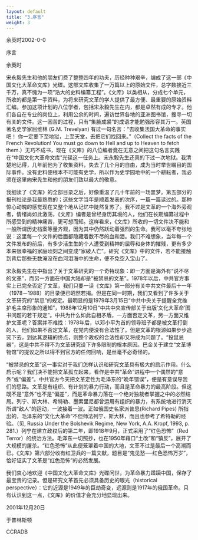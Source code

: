 ```yaml
---
layout: default
title: "3.序言"
weight: 3
---
```


余英时2002-0-0

序言

余英时

宋永毅先生和他的朋友们费了整整四年的功夫，历经种种艰辛，编成了这一部《中国文化大革命文库》光碟。这部文库收集了一万篇以上的原始文件，总字数接近三千万，真不愧为一项“浩大的史料编纂工程”。《文库》以类相从，分成七个单元，所收的都是第一手资料，为将来研究文革的学人提供了最方便、最重要的原始资料汇编。参加这项计划的八位学者，包括宋永毅先生在内，都是卓然有成的专才。他们各自在专业的岗位上，利用公余的时间，遍访世界各地的亚洲图书馆，搜寻一切有关的文件。这一困苦的过程，只有“集腋成裘”的成语才能勉强形容其万一。英国著名史学家屈维林 (G.M. Trevelyan) 有过一句名言：“去收集法国大革命的事实吧！ 你一定要下至地狱，上至天堂，去把它们找回来。”（Collect the facts of the French Revolution! You must go down to Hell and up to Heaven to fetch them.）无巧不成书，现在《文库》的八位编者竟在无意之间把这句名言实践在“中国文化大革命文库”光碟这一任务上。宋永毅先生还真的下过一次地狱。我清楚地记得，几年前他为了收集资料，失去了几个月的自由，成为当时举世瞩目的国际事件。没有史料便根本不可能有史学，所以作为史学园地中的一个耕耘者，我必须在这里向宋先生和他的朋友们致以最大的敬意。

我细读了《文库》的全部目录之后，好像重温了几十年前的一场噩梦。第五部分的报刊社论是我最熟悉的；这些文字当年是顺着发表的次序，一篇一篇读过的。那种惊心动魄的感觉现在又整个地从记忆中陡然复苏了。我不过是文革的一个海外旁观者，情绪尚如此激荡，《文库》编者是曾经身历其境的人，他们在长期编纂过程中所感受到的精神痛苦，更可想而知。这样看来，《文库》所收的一切文件决不能和一般所谓历史档案等量齐观，因为其中仍然跃动着强烈的生命。我可以毫不夸张地说：这里每一个文件的后面都隐藏着数不尽的血和泪。我们不难想象，当年每一个文件发布的前后，有多少活生生的个人遭受到精神的屈辱和身体的摧残，更有多少本来很幸福的家庭顷刻之间变成“家破人亡”。研究《文库》中的文件，若不能接触到背后那些无数淹没在血河泪海中的生命，便不免空入宝山了。

宋永毅先生在中指出了关于文革研究的一个奇特现象：即一方面是海外有“说不尽的文革”，而另一方面在中国大陆却是“被禁忌的文革”。1978年以后，中共官方事实上已完全否定了文革，我们只要一读《文库》第一部分有关中共文件最后十一年（1978－1988）的目录便已昭然若揭。但是在同一时期，我们又看到了许多关于文革研究的“禁忌”的规定。最明显的是1979年3月15日“中共中央关于提醒全党维护毛主席形象的通知”，1988年12月10日“中共中央宣传部关于出版’文化大革命’图书问题的若干规定”。中共为什么如此自相矛盾，一方面否定文革，另一方面又维护文革呢？答案并不难找：1978年后，以邓小平为首的领导班子都是被文革打倒的人，他们如果不否定文革，在党内便没有合法性了。但是文革的根源如果步步追究下去，到达其逻辑的终点，则整个政权的合法性却又将成为问题了。“投鼠忌器”，这是中共不得不为文革研究设下许多限制的根本原因。巴金关于建立“文革博物馆”的提议之所以得不到官方的任何回响，是丝毫不必奇怪的。

“被禁忌的文革”这一事实对于我们怎样认识和研究文革具有极大的启示作用。什么启示呢？我们决不能把文革孤立起来，看作是中共“革命”进程中一个偶然的“意外”或“偏差”。中共官方今天把文革定性为毛泽东的“晚年错误”，便是有意误导我们的思路。文革是有组织、有计划的暴力行动，而且是革命暴力的最高阶段。但这既不是“意外”也不是“偏差”，而是革命暴力落在一个绝对独裁者掌握之中的必然结局。列宁、斯大林、希特勒、墨索里尼都曾运用有组织的暴力，有系统地进行消灭所谓“敌人”的运动，一波接着一波。正如俄国史名家派普思(Richard Pipes) 所指出的，毛泽东的“文化大革命”不但师法列宁、斯大林，而且也参考了希特勒的经验。（见, Russia Under the Bolshevik Regime, New York, A.A. Kropf, 1993, p. 281.）列宁在建立政权后的第二年，即1918年9月，正式采用了“红色恐怖”（Red Terror）的统治方法。毛泽东一切照抄，也在1950年藉口“土改”和“镇反”，展开了大规模的屠杀。“红色恐怖”从此便笼罩着中国的大地，文革不过是最后一个高潮而已。《文库》第六部分收有红卫兵的一篇文献，题目是“鬼见愁──红色恐怖万岁”，恰好证实了文革是“红色恐怖”的必然发展。

我们衷心地欢迎《中国文化大革命文库》光碟问世，为革命暴力蹂躏中国，保存了最宝贵的记录。但是研究文革首先必须具备历史的眼光（historical perspective）：它的近源是1949年的巨劫奇变，远源则是1917年的俄国革命。只有认识到这一点，《文库》的价值才会充分地显现出来。

2001年12月20日

于普林斯顿

CCRADB

